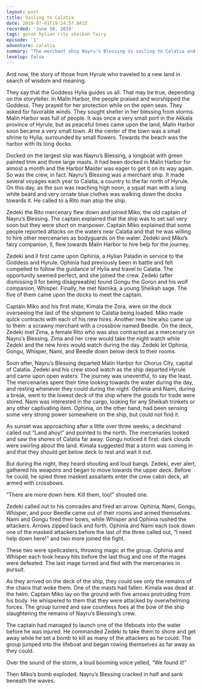 ```yaml
---
layout: post
title: Sailing to Calatia
date: 2019-07-01T19:24:57.843Z
recorded: 'June 30, 2019'
tags: goron hylian rito sheikah fairy
episode: '1'
adventure: calatia
summary: "The merchant ship Nayru's Blessing is sailing to Calatia and is hiring mercenaries for protection. But what dangers it needs protection from?"
levelup: false
---
```

And now, the story of those from Hyrule who traveled to a new land in search of wisdom and meaning.

They say that the Goddess Hylia guides us all. That may be true, depending on the storyteller. In Malin Harbor, the people praised and worshipped the Goddess. They prayed for her protection while on the open seas. They asked for favorable winds. They sought shelter in her blessing from storms. Malin Harbor was full of people. It was once a very small port in the Akkala province of Hyrule, but as peaceful times came upon the land, Malin Harbor soon became a very small town. At the center of the town was a small shrine to Hylia, surrounded by small flowers. Towards the beach was the harbor with its long docks.

Docked on the largest slip was Nayru’s Blessing, a longboat with green painted trim and three large masts. It had been docked in Malin Harbor for almost a month and the Harbor Master was eager to get it on its way again. So was the crew, in fact. Nayru’s Blessing was a merchant ship. It made several voyages each year to Calatia, a country to the far north of Hyrule. On this day, as the sun was reaching high noon, a squat man with a long white beard and very ornate blue clothes was walking down the docks towards it. He called to a Rito man atop the ship.

Zedeki the Rito mercenary flew down and joined Miko, the old captain of Nayru’s Blessing. The captain explained that the ship was to set sail very soon but they were short on manpower. Captain Miko explained that some people reported attacks on the waters near Calatia and that he was willing to hire other mercenaries as bodyguards on the water. Zedeki and Miko’s fairy companion, Il, flew towards Malin Harbor to hire help for the journey.

Zedeki and Il first came upon Ophinia, a Hylian Paladin in service to the Goddess and Hyrule. Ophinia had previously been in battle and felt compelled to follow the guidance of Hylia and travel to Calatia. The opportunity seemed perfect, and she joined the crew. Zedeki (after dismissing Il for being disagreeable) found Gongu the Goron and his wolf companion, Whisper. Finally, he met Namika, a young Sheikah sage. The five of them came upon the docks to meet the captain.

Captain Miko and his first mate, Kimala the Zora, were on the dock overseeing the last of the shipment to Calatia being loaded. Miko made quick contracts with each of his new hires. Another new hire also came up to them: a scrawny merchant with a crossbow named Beedle. On the deck, Zedeki met Zima, a female Rito who was also contracted as a mercenary on Nayru’s Blessing. Zima and her crew would take the night watch while Zedeki and the new hires would watch during the day. Zedeki let Ophinia, Gongu, Whisper, Nami, and Beedle down below deck to their rooms. 

Soon after, Nayru’s Blessing departed Malin Harbor for Chorus City, capital of Calatia. Zedeki and his crew stood watch as the ship departed Hyrule and came upon open waters. The journey was uneventful, to say the least. The mercenaries spent their time looking towards the water during the day, and resting whenever they could during the night. Ophinia and Nami, during a break, went to the lowest deck of the ship where the goods for trade were stored. Nami was interested in the cargo, looking for any Sheikah trinkets or any other captivating item. Ophinia, on the other hand, had been sensing some very strong power somewhere on the ship, but could not find it.

As sunset was approaching after a little over three weeks, a deckhand called out “Land ahoy!” and pointed to the north. The mercenaries looked and saw the shores of Calatia far away. Gongu noticed it first: dark clouds were swirling about the land. Kimala suggested that a storm was coming in and that they should get below deck to rest and wait it out.

But during the night, they heard shouting and loud bangs. Zedeki, ever alert, gathered his weapons and began to move towards the upper deck. Before he could, he spied three masked assailants enter the crew cabin deck, all armed with crossbows. 

“There are more down here. Kill them, too!” shouted one. 

Zedeki called out to his comrades and fired an arrow. Ophinia, Nami, Gongu, Whisper, and poor Beedle came out of their rooms and armed themselves. Nami and Gongu fired their bows, while Whisper and Ophinia rushed the attackers. Arrows zipped back and forth. Ophinia and Nami each took down one of the masked attackers before the last of the three called out, “I need help down here!” and two more joined the fight.

These two were spellcasters, throwing magic at the group. Ophinia and Whisper each took heavy hits before the last thug and one of the mages were defeated. The last mage turned and fled with the mercenaries in pursuit.

As they arrived on the deck of the ship, they could see only the remains of the chaos that woke them. One of the masts had fallen. Kimala was dead at the helm. Captain Miko lay on the ground with five arrows protruding from his body. He whispered to them that they were attacked by overwhelming forces. The group turned and saw countless foes at the bow of the ship slaughtering the remains of Nayru’s Blessing’s crew.

The captain had managed to launch one of the lifeboats into the water before he was injured. He commanded Zedeki to take them to shore and get away while he set a bomb to kill as many of the attackers as he could. The group jumped into the lifeboat and began rowing themselves as far away as they could.

Over the sound of the storm, a loud booming voice yelled, “We found it!”

Then Miko’s bomb exploded. Nayru’s Blessing cracked in half and sank beneath the waves.
